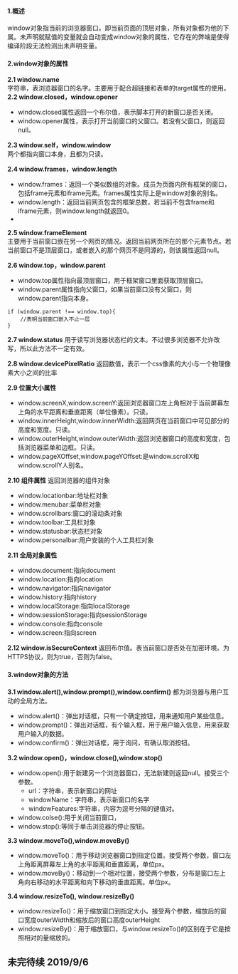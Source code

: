 #### 1.概述
window对象指当前的浏览器窗口。即当前页面的顶层对象，所有对象都为他的下属。未声明就赋值的变量就会自动变成window对象的属性，它存在的弊端是使得编译阶段无法检测出未声明变量。

#### 2.window对象的属性
**2.1 window.name**    
字符串，表浏览器窗口的名字。主要用于配合超链接和表单的target属性的使用。    
**2.2 window.closed，window.opener**    
+ window.closed属性返回一个布尔值，表示脚本打开的新窗口是否关闭。
+ window.opener属性，表示打开当前窗口的父窗口。若没有父窗口，则返回null。

**2.3 window.self，window.window**    
两个都指向窗口本身，且都为只读。    

**2.4 window.frames，window.length**    
+ window.frames：返回一个类似数组的对象。成员为页面内所有框架的窗口，包括frame元素和iframe元素。frames属性实际上是window对象的别名。
+ window.length：返回当前网页包含的框架总数，若当前不包含frame和iframe元素，则window.length就返回0。 
+ 
**2.5 window.frameElement**    
主要用于当前窗口嵌在另一个网页的情况。返回当前网页所在的那个元素节点。若当前窗口不是顶层窗口，或者嵌入的那个网页不是同源的，则该属性返回null。    

**2.6 window.top，window.parent**    
+ window.top属性指向最顶层窗口，用于框架窗口里面获取顶层窗口。
+ window.parent属性指向父窗口，如果当前窗口没有父窗口，则window.parent指向本身。    
```
if (window.parent !== window.top){
    //表明当前窗口嵌入不止一层
}
```

**2.7 window.status**
用于读写浏览器状态栏的文本。不过很多浏览器不允许改写，所以此方法不一定有效。

**2.8 window.devicePixelRatio**
返回数值，表示一个css像素的大小与一个物理像素大小之间的比率

**2.9 位置大小属性**
+ window.screenX,window.screenY:返回浏览器窗口左上角相对于当前屏幕左上角的水平距离和垂直距离（单位像素）。只读。
+ window.innerHeight,window.innerWidth:返回网页在当前窗口中可见部分的高度和宽度。只读。
+ window.outerHeight,window.outerWidth:返回浏览器窗口的高度和宽度，包括浏览器菜单和边框。只读。
+ window.pageXOffset,window.pageYOffset:是window.scrollX和window.scrollY人别名。

**2.10 组件属性**
返回浏览器的组件对象
+ window.locationbar:地址栏对象
+ window.menubar:菜单栏对象
+ window.scrollbars:窗口的滚动条对象
+ window.toolbar:工具栏对象
+ window.statusbar:状态栏对象
+ window.personalbar:用户安装的个人工具栏对象

**2.11 全局对象属性**
+ window.document:指向document
+ window.location:指向location
+ window.navigator:指向navigator
+ window.history:指向history
+ window.localStorage:指向localStorage
+ window.sessionStorage:指向sessionStorage
+ window.console:指向console
+ window.screen:指向screen

**2.12 window.isSecureContext**
返回布尔值。表当前窗口是否处在加密环境。为HTTPS协议，则为true，否则为false。

#### 3.window对象的方法
**3.1 window.alert(),window.prompt(),window.confirm()**
都为浏览器与用户互动的全局方法。
+ window.alert()：弹出对话框，只有一个确定按钮，用来通知用户某些信息。
+ window.prompt()：弹出对话框，有个输入框，用于用户输入信息，用来获取用户输入的数据。
+ window.confirm()：弹出对话框，用于询问，有确认取消按钮。

**3.2 window.open()，window.close(),window.stop()**
+ window.open():用于新建另一个浏览器窗口，无法新建则返回null。接受三个参数。
    - url：字符串，表示新窗口的网址
    - windowName：字符串，表示新窗口的名字
    - windowFeatures:字符串，内容为逗号分隔的键值对。
+ window.colse():用于关闭当前窗口，
+ window.stop():等同于单击浏览器的停止按钮。

**3.3 window.moveTo(),window.moveBy()**
+ window.moveTo()：用于移动浏览器窗口到指定位置。接受两个参数，窗口左上角距离屏幕左上角的水平距离和垂直距离，单位px。
+ window.moveBy()：移动到一个相对位置，接受两个参数，分布是窗口左上角向右移动的水平距离和向下移动的垂直距离。单位px。

**3.4 window.resizeTo(), window.resizeBy()**
+ window.resizeTo()：用于缩放窗口到指定大小。接受两个参数，缩放后的窗口宽度outerWidth和缩放后的窗口高度outerHeight
+ window.resizeBy()：用于缩放窗口，与window.resizeTo()的区别在于它是按照相对的量缩放的。

## 未完待续 2019/9/6